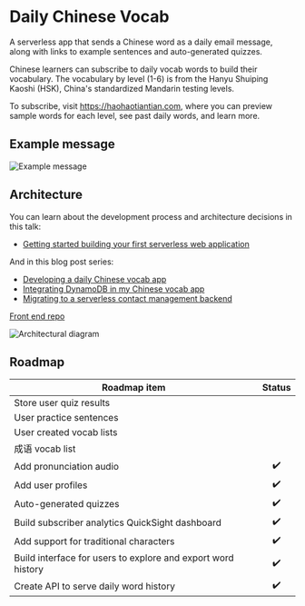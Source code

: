 # Daily Chinese Vocab

A serverless app that sends a Chinese word as a daily email message, along with links to example sentences and auto-generated quizzes.

Chinese learners can subscribe to daily vocab words to build their vocabulary. The vocabulary by level (1-6) is from the Hanyu Shuiping Kaoshi (HSK), China's standardized Mandarin testing levels.

To subscribe, visit https://haohaotiantian.com, where you can preview sample words for each level, see past daily words, and learn more.

## Example message

![Example message](https://hhtt-static.s3.amazonaws.com/email-screenshot-wide.png)

## Architecture

You can learn about the development process and architecture decisions in this talk:
- [Getting started building your first serverless web application](https://www.youtube.com/watch?v=DdyhdnWVukc)

And in this blog post series:
- [Developing a daily Chinese vocab app](https://emshea.com/post/chinese-vocab-app)
- [Integrating DynamoDB in my Chinese vocab app](https://emshea.com/post/vocab-app-database)
- [Migrating to a serverless contact management backend](https://emshea.com/post/vocab-subscriber-backend)

[Front end repo](https://github.com/em-shea/vocab-frontend-vue)

![Architectural diagram](https://hsk-vocab.s3.amazonaws.com/vocab-app-v7-profiles1.png)

## Roadmap

| Roadmap item | Status |
| ------------- | :-------------: |
| Store user quiz results | |
| User practice sentences | |
| User created vocab lists | |
| 成语 vocab list | |
| Add pronunciation audio | :heavy_check_mark: |
| Add user profiles | :heavy_check_mark: |
| Auto-generated quizzes | :heavy_check_mark: |
| Build subscriber analytics QuickSight dashboard | :heavy_check_mark: |
| Add support for traditional characters | :heavy_check_mark: |
| Build interface for users to explore and export word history | :heavy_check_mark: |
| Create API to serve daily word history | :heavy_check_mark: |